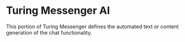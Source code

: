 # Turing Messenger AI

This portion of Turing Messenger defines the automated text or content generation of the chat functionality.
